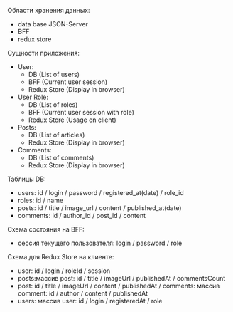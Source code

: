 Области хранения данных:
- data base JSON-Server
- BFF
- redux store

Сущности приложения:
- User: 
    - DB (List of users)
    - BFF (Current user session)
    - Redux Store (Display in browser)
- User Role:
    - DB (List of roles)
    - BFF (Current user session with role)
    - Redux Store (Usage on client)
- Posts:
    - DB (List of articles)
    - Redux Store (Display in browser)
- Comments:
    - DB (List of comments)
    - Redux Store (Display in browser)

Таблицы DB:
- users: id / login / password / registered_at(date) / role_id
- roles: id / name
- posts: id / title / image_url / content / published_at(date)
- comments: id / author_id / post_id / content

Схема состояния на BFF:
- сессия текущего пользователя: login / password / role

Схема для Redux Store на клиенте:
- user: id / login / roleId / session
- posts:массив post: id / title / imageUrl / publishedAt / commentsCount
- post: id / title / imageUrl / content / publishedAt / comments: массив comment: id / author / content / publishedAt
- users: массив user: id / login / registeredAt / role